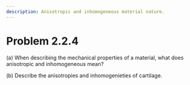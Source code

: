 ```yaml
---
description: Anisotropic and inhomogeneous material nature.
---
```


# Problem 2.2.4

(a) When describing the mechanical properties of a material, what does anisotropic and inhomogeneous mean?

(b) Describe the anisotropies and inhomogenieties of cartilage.
